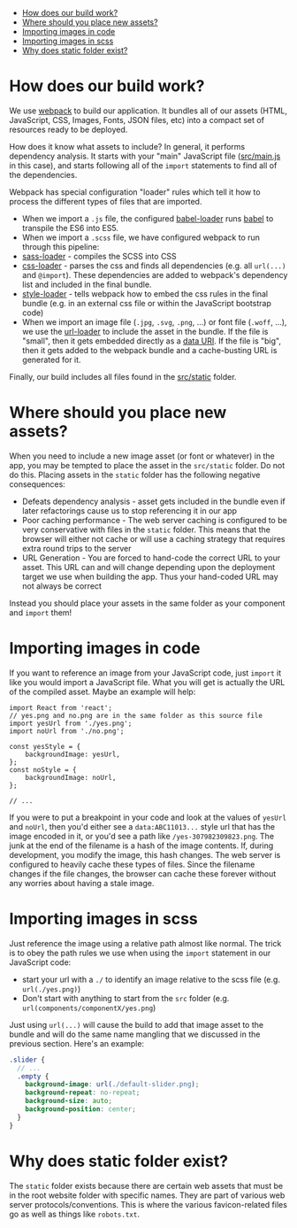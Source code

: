 * [How does our build work?](#how-does-our-build-work)
* [Where should you place new assets?](#where-should-you-place-new-assets)
* [Importing images in code](#importing-images-in-code)
* [Importing images in scss](#importing-images-in-scss)
* [Why does static folder exist?](#why-does-static-folder-exist)

# How does our build work?

We use [webpack](https://webpack.github.io/) to build our application.  It bundles all of our assets (HTML, JavaScript, CSS, Images, Fonts, JSON files, etc) into a compact set of resources ready to be deployed.

How does it know what assets to include?  In general, it performs dependency analysis.  It starts with your "main" JavaScript file ([src/main.js](../src/main.js) in this case), and starts following all of the `import` statements to find all of the dependencies.

Webpack has special configuration "loader" rules which tell it how to process the different types of files that are imported.

* When we import a `.js` file, the configured [babel-loader](https://github.com/babel/babel-loader) runs [babel](http://babeljs.io/) to transpile the ES6 into ES5.
* When we import a `.scss` file, we have configured webpack to run through this pipeline:
 * [sass-loader](https://github.com/jtangelder/sass-loader) - compiles the SCSS into CSS
 * [css-loader](https://github.com/webpack/css-loader) - parses the css and finds all dependencies (e.g. all `url(...)` and `@import`).  These dependencies are added to webpack's dependency list and included in the final bundle.
 * [style-loader](https://github.com/webpack/style-loader) - tells webpack how to embed the css rules in the final bundle (e.g. in an external css file or within the JavaScript bootstrap code)
* When we import an image file (`.jpg`, `.svg`, `.png`, ...) or font file (`.woff`, ...), we use the [url-loader](https://github.com/webpack/url-loader) to include the asset in the bundle.  If the file is "small", then it gets embedded directly as a [data URI](https://developer.mozilla.org/en-US/docs/Web/HTTP/data_URIs).  If the file is "big", then it gets added to the webpack bundle and a cache-busting URL is generated for it.

Finally, our build includes all files found in the [src/static](../../../tree/master/src/static) folder.

# Where should you place new assets?

When you need to include a new image asset (or font or whatever) in the app, you may be tempted to place the asset in the `src/static` folder.  Do not do this.  Placing assets in the `static` folder has the following negative consequences:

* Defeats dependency analysis - asset gets included in the bundle even if later refactorings cause us to stop referencing it in our app
* Poor caching performance - The web server caching is configured to be very conservative with files in the `static` folder.  This means that the browser will either not cache or will use a caching strategy that requires extra round trips to the server
* URL Generation - You are forced to hand-code the correct URL to your asset.  This URL can and will change depending upon the deployment target we use when building the app.  Thus your hand-coded URL may not always be correct

Instead you should place your assets in the same folder as your component and `import` them!

# Importing images in code

If you want to reference an image from your JavaScript code, just `import` it like you would import a JavaScript file.  What you will get is actually the URL of the compiled asset.  Maybe an example will help:

```es6
import React from 'react';
// yes.png and no.png are in the same folder as this source file
import yesUrl from './yes.png';
import noUrl from './no.png';

const yesStyle = {
    backgroundImage: yesUrl,
};
const noStyle = {
    backgroundImage: noUrl,
};

// ...
```

If you were to put a breakpoint in your code and look at the values of `yesUrl` and `noUrl`, then you'd either see a `data:ABC11013...` style url that has the image encoded in it, or you'd see a path like `/yes-307982309823.png`.  The junk at the end of the filename is a hash of the image contents.  If, during development, you modify the image, this hash changes.  The web server is configured to heavily cache these types of files.  Since the filename changes if the file changes, the browser can cache these forever without any worries about having a stale image.

# Importing images in scss

Just reference the image using a relative path almost like normal.  The trick is to obey the path rules we use when using the `import` statement in our JavaScript code:

* start your url with a `./` to identify an image relative to the scss file (e.g. `url(./yes.png)`)
* Don't start with anything to start from the `src` folder (e.g. `url(components/componentX/yes.png`)

Just using `url(...)` will cause the build to add that image asset to the bundle and will do the same name mangling that we discussed in the previous section.  Here's an example:

```scss
.slider {
  // ...
  .empty {
    background-image: url(./default-slider.png);
    background-repeat: no-repeat;
    background-size: auto;
    background-position: center;
  }
}
```

# Why does static folder exist?

The `static` folder exists because there are certain web assets that must be in the root website folder with specific names.  They are part of various web server protocols/conventions.  This is where the various favicon-related files go as well as things like `robots.txt`.
